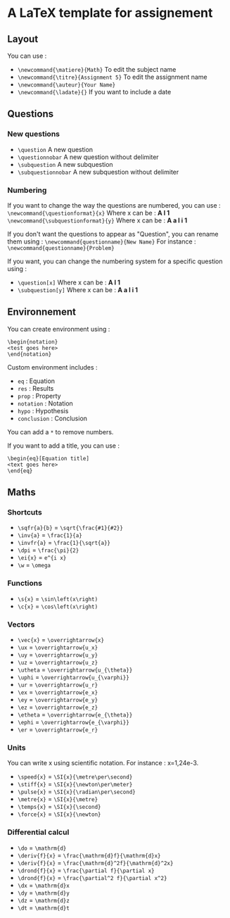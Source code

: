 # A LaTeX template for assignement

## Layout

You can use :
* ```\newcommand{\matiere}{Math}``` To edit the subject name
* ```\newcommand{\titre}{Assignment 5}``` To edit the assignment name
* ```\newcommand{\auteur}{Your Name}```
* ```\newcommand{\ladate}{}``` If you want to include a date

## Questions

### New questions

* ```\question``` A new question
* ```\questionnobar``` A new question without delimiter
* ```\subquestion``` A new subquestion
* ```\subquestionnobar```  A new subquestion without delimiter

### Numbering

If you want to change the way the questions are numbered, you can use :
```\newcommand{\questionformat}{x}``` Where x can be : **A I 1**
```\newcommand{\subquestionformat}{y}``` Where x can be : **A a I i 1**

If you don't want the questions to appear as "Question", you can rename them using : ```\newcommand{questionname}{New Name}```
For instance : ```\newcommand{questionname}{Problem}```

If you want, you can change the numbering system for a specific question using :
* ```\question[x]``` Where x can be : **A I 1**
* ```\subquestion[y]``` Where x can be : **A a I i 1**

## Environnement

You can create environment using :
```
\begin{notation}
<test goes here>
\end{notation}
```

Custom environment includes :
* ```eq``` : Equation
* ```res``` : Results
* ```prop``` : Property
* ```notation``` : Notation
* ```hypo``` : Hypothesis
* ```conclusion``` : Conclusion

You can add a ```*``` to remove numbers.

If you want to add a title, you can use :

```
\begin{eq}[Equation title]
<text goes here>
\end{eq}
```

## Maths

### Shortcuts

* ```\sqfr{a}{b}``` = ```\sqrt{\frac{#1}{#2}}```
* ```\inv{a}``` = ```\frac{1}{a}```
* ```\invfr{a}``` = ```\frac{1}{\sqrt{a}}```
* ```\dpi``` = ```\frac{\pi}{2}```
* ```\ei{x}``` = ```e^{i x}```
* ```\w``` = ```\omega```

### Functions
* ```\s{x}``` = ```\sin\left(x\right)```
* ```\c{x}``` = ```\cos\left(x\right)```

### Vectors
* ```\vec{x}``` = ```\overrightarrow{x}```
* ```\ux``` = ```\overrightarrow{u_x}```
* ```\uy``` = ```\overrightarrow{u_y}```
* ```\uz``` = ```\overrightarrow{u_z}```
* ```\utheta``` = ```\overrightarrow{u_{\theta}}```
* ```\uphi``` = ```\overrightarrow{u_{\varphi}}```
* ```\ur``` = ```\overrightarrow{u_r}```
* ```\ex``` = ```\overrightarrow{e_x}```
* ```\ey``` = ```\overrightarrow{e_y}```
* ```\ez``` = ```\overrightarrow{e_z}```
* ```\etheta``` = ```\overrightarrow{e_{\theta}}```
* ```\ephi``` = ```\overrightarrow{e_{\varphi}}```
* ```\er``` = ```\overrightarrow{e_r}```

### Units

You can write x using scientific notation. For instance : x=1,24e-3.

* ```\speed{x}``` = ```\SI{x}{\metre\per\second}```
* ```\stiff{x}``` = ```\SI{x}{\newton\per\meter}```
* ```\pulse{x}``` = ```\SI{x}{\radian\per\second}```
* ```\metre{x}``` = ```\SI{x}{\metre}```
* ```\temps{x}``` = ```\SI{x}{\second}```
* ```\force{x}``` = ```\SI{x}{\newton}```

### Differential calcul
* ```\do``` = ```\mathrm{d}```
* ```\deriv{f}{x}``` = ```\frac{\mathrm{d}f}{\mathrm{d}x}```
* ```\deriv{f}{x}``` = ```\frac{\mathrm{d}^2f}{\mathrm{d}^2x}```
* ```\drond{f}{x}``` = ```\frac{\partial f}{\partial x}```
* ```\drond{f}{x}``` = ```\frac{\partial^2 f}{\partial x^2}```
* ```\dx``` = ```\mathrm{d}x```
* ```\dy``` = ```\mathrm{d}y```
* ```\dz``` = ```\mathrm{d}z```
* ```\dt``` = ```\mathrm{d}t```







